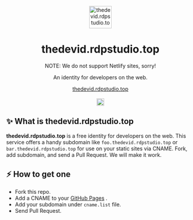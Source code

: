 <p align="center">
  <a href="https://thedevid.rdpstudio.top">
    <img src="https://cdn.statically.io/avatar/shape=circle/t" alt="thedevid.rdpstudio.top" height="60"/>
  </a>
</p>

<h1 align="center">thedevid.rdpstudio.top</h1>

<p align="center">NOTE: We do not support Netlify sites, sorry!</p>
<p align="center">An identity for developers on the web.</p>

<p align="center">
  <a href="thedevid.rdpstudio.top">thedevid.rdpstudio.top</a>
  <br /><br />
	<a href="https://github.com/rdp-studio/thedevid.rdpstudio.top/contributors">
    <img src="https://img.shields.io/github/contributors/rdp-studio/thedevid.rdpstudio.top?color=brightgreen" alt="Contributors" height="20"/>
  </a>
</p>

## :sparkles: What is thedevid.rdpstudio.top

**thedevid.rdpstudio.top** is a free identity for developers on the web. This service offers a handy subdomain like `foo.thedevid.rdpstudio.top` or `bar.thedevid.rdpstudio.top` for use on your static sites via CNAME. Fork, add subdomain, and send a Pull Request. We will make it work.

## :zap: How to get one

- Fork this repo.
- Add a CNAME to your [GitHub Pages](https://pages.github.com) .
- Add your subdomain under `cname.list` file.
- Send Pull Request.
